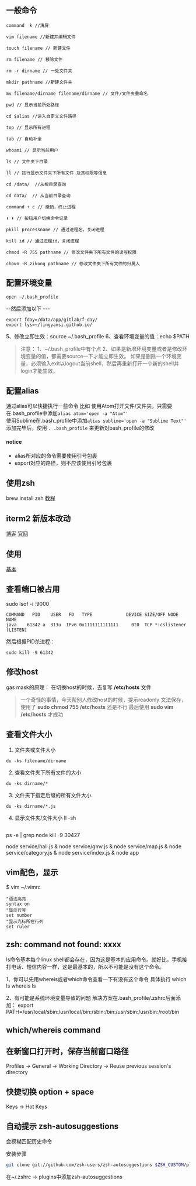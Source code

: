 ## 一般命令
```
command  k //清屏

vim filename //新建并编辑文件

touch filename // 新建文件

rm filename // 移除文件

rm -r dirname // 一处文件夹

mkdir pathname //新建文件夹

mv filename/dirname filename/dirname // 文件/文件夹重命名

pwd // 显示当前所处路径

cd $alias //进入自定义文件路径

top // 显示所有进程

tab // 自动补全

whoami // 显示当前用户

ls // 文件夹下目录

ll // 按行显示文件夹下所有文件 及其权限等信息

cd /data/  //从根目录查询

cd data/  // 从当前目录查询

command + c // 撤销，终止进程

⬆️ ⬇ // 按钮用户切换命令记录️

pkill processname // 通过进程名，关闭进程

kill id // 通过进程id，关闭进程

chmod -R 755 pathname // 修改文件夹下所有文件的读写权限

chown -R zikong pathname // 修改文件夹下所有文件的归属人

```

## 配置环境变量
```
open ~/.bash_profile
```
--然后添加以下 ---
```
export fday=/data/app/gitlab/f-day/
export lys=~/lingyansi.github.io/
```
5、修改立即生效：source ~/.bash_profile
6、查看环境变量的值：echo $PATH

>注意：
1、~/.bash_profile中有个点
2、如果是新增环境变量或者是修改环境变量的值，都需要source一下才能立即生效。
如果是删除一个环境变量，必须输入exit以logout当前shell，然后再重新打开一个新的shell并login才能生效。

## 配置alias
通过alias可以快捷执行一些命令
比如
使用Atom打开文件/文件夹，只需要在.bash_profile中添加``` alias atom='open -a "Atom"' ```  
使用Sublime在.bash_profile中添加``` alias sublime='open -a "Sublime Text"' ```
添加完毕后，使用 ```. .bash_profile``` 来更新对bash_profile的修改

#### notice
- alias所对应的命令需要使用引号包裹
- export对应的路径，则不应该使用引号包裹

## 使用zsh  
brew install zsh
[教程](http://zhuanlan.zhihu.com/mactalk/19556676)

## iterm2 新版本改动
[博客](http://wdxtub.com/2016/02/21/iterm-v3-preview/)
[官网](https://iterm2.com/version3.html?src=4)

## 使用
[基本](http://www.boiajs.com/2014/11/02/iterm2-guide)

## 查看端口被占用
sudo lsof -i :9000
```
COMMAND   PID    USER   FD   TYPE             DEVICE SIZE/OFF NODE NAME
java    61342 a  313u  IPv6 0x1111111111111     0t0  TCP *:cslistener (LISTEN)
```

然后根据PID杀进程：
```
sudo kill -9 61342
```

## 修改host
gas mask的原理：
    在切换host的时候，去复写 **/etc/hosts** 文件

>一个奇怪的事情，今天帮别人修改host的时候，提示readonly 文法保存，
使用了 **sudo chmod 755 /etc/hosts** 还是不行
最后使用 **sudo vim /etc/hosts** 才成功

## 查看文件大小
1. 文件夹或文件大小
```
du -ks filename/dirname
```
2. 查看文件夹下所有文件的大小
```
du -ks dirname/*
```
3. 文件夹下指定后缀的所有文件大小
```
du -ks dirname/*.js
```
4. 显示文件夹/文件大小
ll -sh

##
ps -e | grep node
kill -9 30427

node service/hall.js &
node service/gmv.js &
node service/map.js &
node service/category.js &
node service/index.js &
node app

## vim配色，显示
$ vim ~/.vimrc
```
"语法高亮
syntax on
"显示行号
set number
"显示光标所在行列
set ruler
```
## zsh: command not found: xxxx
ls命令基本每个linux shell都会存在，因为这是基本的应用命令。就好比，手机接打电话、短信内容一样，这是最基本的，所以不可能是没有这个命令。

1、你可以先用whereis或者which命令查看一下有没有这个命令 具体执行
which ls
whereis ls

2、有可能是系统环境变量导致的问题
解决方案在.bash_profile/.zshrc后面添加：
export PATH=/usr/local/sbin:/usr/local/bin:/sbin:/bin:/usr/sbin:/usr/bin:/root/bin

## which/whereis command

## 在新窗口打开时，保存当前窗口路径
Profiles -> General -> Working Directory -> Reuse previous session's directory

## 快捷切换 option + space
Keys -> Hot Keys

## 自动提示 zsh-autosuggestions
会模糊匹配历史命令

安装步骤
```bash
git clone git://github.com/zsh-users/zsh-autosuggestions $ZSH_CUSTOM/plugins/zsh-autosuggestions
```
在~/.zshrc -> plugins中添加zsh-autosuggestions
